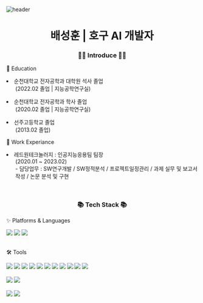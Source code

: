 ![header](https://capsule-render.vercel.app/api?type=Waving&color=gradient&height=300&section=header&text=SungHun%20Note&fontSize=90)

<div align="center">
    <h1 class="notion-title">배성훈 | 호구 AI 개발자</h1></div>

<div align="center">
    <h3>👨‍🎓 Introduce 👨‍🎓</h3></div>
<div>
    <p>🏫 Education</p>
    <p><li>순천대학교 전자공학과 대학원 석사 졸업<br>
        <ul>(2022.02 졸업 | 지능공학연구실)</ul>
        <li>순천대학교 전자공학과 학사 졸업<br>
        <ul>(2020.02 졸업 | 지능공학연구실)</ul>
        <li>선주고등학교 졸업<br>
        <ul>(2013.02 졸업)</ul></div></p>

<div>
    <p>💼 Work Experiance</p>
    <p><li>레드원테크놀러지 : 인공지능응용팀 팀장<br>
        <ul>(2020.01 ~ 2023.02)<br>
        - 담당업무 : SW연구개발 /
            SW정적분석 /
            프로젝트일정관리 /
            과제 실무 및 보고서 작성 /
            논문 분석 및 구현</ul>
        


<br>

<div align="center">
    <h3>📚 Tech Stack 📚</h3></div>
<div>
    <p>✨ Platforms & Languages</p>
    <img src="https://img.shields.io/badge/python-3776AB?style=flat&logo=python&logoColor=white"/>
    <img src="https://img.shields.io/badge/C-A8B9CC?style=flat&logo=C&logoColor=white"/>
    <img src="https://img.shields.io/badge/-C++-00599C?style=flat&logo=c%2B%2B&logoColor=white"/></div>

<br>

<div>
    <p>🛠 Tools</p>
    <img src="https://img.shields.io/badge/Visual%20Studio%20Code-007ACC?style=flat&logo=VisualStudioCode&logoColor=white" />
    <img src="https://img.shields.io/badge/Visual%20Studio-5C2D91?style=flat&logo=VisualStudio&logoColor=white" />
    <img src="https://img.shields.io/badge/AWS-232F3E?style=flat&logo=AmazonAWS&logoColor=white" />
    <img src="https://img.shields.io/badge/Qt-41CD52?style=flat&logo=Qt&logoColor=white" />
    <img src="https://img.shields.io/badge/OpenCV-5C3EE8?style=flat&logo=OpenCV&logoColor=white" />
    <img src="https://img.shields.io/badge/TensorFlow-FF6F00?style=flat&logo=TensorFlow&logoColor=white" />
    <img src="https://img.shields.io/badge/PyTorch-EE4C2C?style=flat&logo=PyTorch&logoColor=white" />
    <img src="https://img.shields.io/badge/Anaconda-44A833?style=flat&logo=Anaconda&logoColor=white" />
    <img src="https://img.shields.io/badge/ROS-22314E?style=flat&logo=ROS&logoColor=white" />
    <img src="https://img.shields.io/badge/Notion-000000?style=flat&logo=Notion&logoColor=white" />
    <img src="https://img.shields.io/badge/GitHub-181717?style=flat&logo=GitHub&logoColor=white" />
    <br><br>
    <img src="https://img.shields.io/badge/NumPy-013243?style=flat&logo=NumPy&logoColor=white" />
    <img src="https://img.shields.io/badge/pandas-150458?style=flat&logo=pandas&logoColor=white" /></div>

<br>

<div>
    <img src="https://github-readme-stats.vercel.app/api/top-langs/?username=SH-Bae94&layout=compact">
    <img src="https://github-readme-stats.vercel.app/api?username=SH-Bae94&show_icons=true"></div>
<!--
**SH-Bae94/SH-Bae94** is a ✨ _special_ ✨ repository because its `README.md` (this file) appears on your GitHub profile.

Here are some ideas to get you started:

- 🔭 I’m currently working on ...
- 🌱 I’m currently learning ...
- 👯 I’m looking to collaborate on ...
- 🤔 I’m looking for help with ...
- 💬 Ask me about ...
- 📫 How to reach me: ...
- 😄 Pronouns: ...
- ⚡ Fun fact: ...
-->
